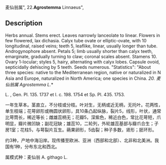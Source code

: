 麦仙翁属",
22.**Agrostemma** Linnaeus",

## Description
Herbs annual. Stems erect. Leaves narrowly lanceolate to linear. Flowers in few flowered, lax dichasia. Calyx tube ovate or elliptic-ovate, with 10 longitudinal, raised veins; teeth 5, leaflike, linear, usually longer than tube. Androgynophore absent. Petals 5; limb usually shorter than calyx teeth, emarginate, gradually turning to claw; coronal scales absent. Stamens 10. Ovary 1-locular; styles 5, hairy, alternating with calyx lobes. Capsule ovoid, septicidally dehiscing by 5 teeth. Seeds numerous.
  "Statistics": "About three species: native to the Mediterranean region, native or naturalized in N Asia and Europe, naturalized in North America; one species in China.
**20. 麦仙翁属* Agrostemma L.**

L. , Gen. Pl. 135. 1737 et l. c. 198. 1754 et Sp. Pl. 435. 1753.

一年生草本。茎直立，不分枝或分枝。叶对生，无柄或近无柄，无托叶。花两性，单生枝端；花萼卵形或椭圆状卵形，具10条凸起纵脉，裂片5，线形，叶状，通常比萼筒长，稀近等长；雌雄蕊柄无；花瓣5，深紫色，稀近白色，常比花萼短，爪明显，瓣片微凹缺；副花冠缺；雄蕊10，二轮列，外轮雄蕊基部与瓣爪合生；子房1室；花柱5，与萼裂片互生。蒴果卵形，5齿裂；种子多数，肾形；胚环形。

约3种，产地中海沿岸。现传播至欧洲、亚洲（西部和北部）、北非和北美洲。我国有1种，分布东北和西北。

属模式种：麦仙翁 A. githago L.
